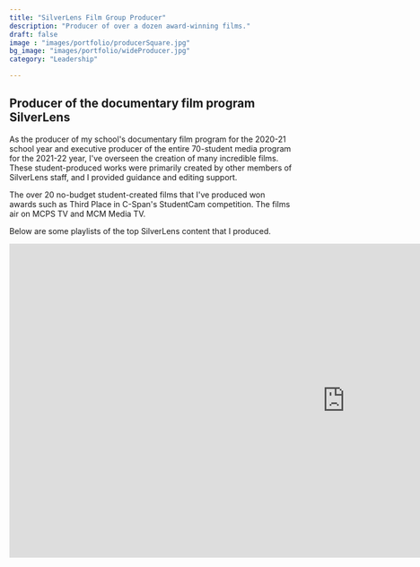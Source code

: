 ```yaml
---
title: "SilverLens Film Group Producer"
description: "Producer of over a dozen award-winning films."
draft: false
image : "images/portfolio/producerSquare.jpg"
bg_image: "images/portfolio/wideProducer.jpg"
category: "Leadership"

---
```


## Producer of the documentary film program SilverLens

As the producer of my school's documentary film program for the 2020-21 school year and executive producer of the entire 70-student media program for the 2021-22 year, I've overseen the creation of many incredible films. These student-produced works were primarily created by other members of SilverLens staff, and I provided guidance and editing support.  

The over 20 no-budget student-created films that I've produced won awards such as Third Place in C-Span's StudentCam competition. The films air on MCPS TV and MCM Media TV.

Below are some playlists of the top SilverLens content that I produced.

<iframe width="1194.6" height="560" src="https://www.youtube.com/embed/videoseries?list=PLBs8Ekdr20st6-7noMCCCREFxrG6xCkJ8" frameborder="0" allow="autoplay; encrypted-media" allowfullscreen></iframe>